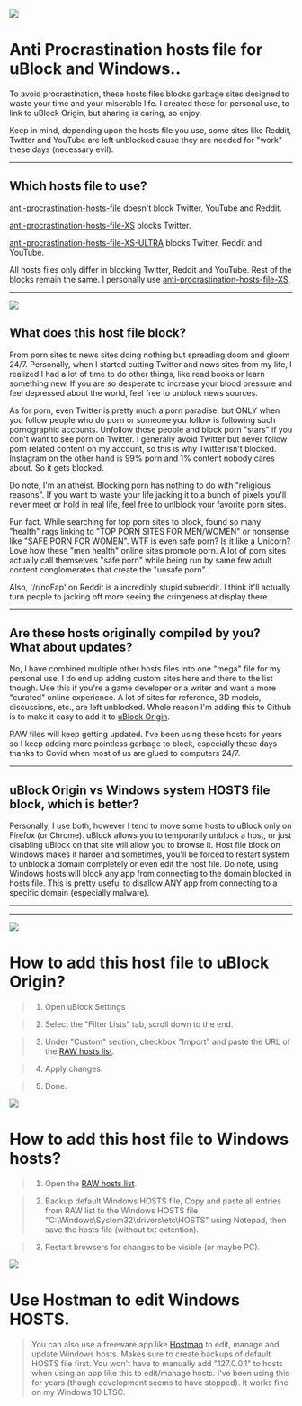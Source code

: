 ![](https://i.imgur.com/ieoKc6P.png)

# Anti Procrastination hosts file for uBlock and Windows..
To avoid procrastination, these hosts files blocks garbage sites designed to waste your time and your miserable life. I created these for personal use, to link to uBlock Origin, but sharing is caring, so enjoy. 

Keep in mind, depending upon the hosts file you use, some sites like Reddit, Twitter and YouTube are left unblocked cause they are needed for "work" these days (necessary evil).

---

## Which hosts file to use?
[anti-procrastination-hosts-file](https://raw.githubusercontent.com/zero5zero6zero7/anti-procrastination-hosts-file/main/anti-procrastination-hosts-file) doesn't block Twitter, YouTube and Reddit.

[anti-procrastination-hosts-file-XS](https://raw.githubusercontent.com/zero5zero6zero7/anti-procrastination-hosts-file/main/anti-procrastination-hosts-file-XS) blocks Twitter.

[anti-procrastination-hosts-file-XS-ULTRA](https://raw.githubusercontent.com/zero5zero6zero7/anti-procrastination-hosts-file/main/anti-procrastination-hosts-file-XS-ULTRA) blocks Twitter, Reddit and YouTube.

All hosts files only differ in blocking Twitter, Reddit and YouTube. Rest of the blocks remain the same. I personally use [anti-procrastination-hosts-file-XS](https://raw.githubusercontent.com/zero5zero6zero7/anti-procrastination-hosts-file/main/anti-procrastination-hosts-file-XS).


---

![](https://i.imgur.com/umWrvz7.png)

## What does this host file block?
From porn sites to news sites doing nothing but spreading doom and gloom 24/7. Personally, when I started cutting Twitter and news sites from my life, I realized I had a lot of time to do other things, like read books or learn something new. If you are so desperate to increase your blood pressure and feel depressed about the world, feel free to unblock news sources.

As for porn, even Twitter is pretty much a porn paradise, but ONLY when you follow people who do porn or someone you follow is following such pornographic accounts. Unfollow those people and block porn "stars" if you don't want to see porn on Twitter. I generally avoid Twitter but never follow porn related content on my account, so this is why Twitter isn't blocked. Instagram on the other hand is 99% porn and 1% content nobody cares about. So it gets blocked.

Do note, I'm an atheist. Blocking porn has nothing to do with "religious reasons". If you want to waste your life jacking it to a bunch of pixels you'll never meet or hold in real life, feel free to unlblock your favorite porn sites.

Fun fact. While searching for top porn sites to block, found so many "health" rags linking to "TOP PORN SITES FOR MEN/WOMEN" or nonsense like "SAFE PORN FOR WOMEN". WTF is even safe porn? Is it like a Unicorn? Love how these "men health" online sites promote porn. A lot of porn sites actually call themselves "safe porn" while being run by same few adult content conglomerates that create the "unsafe porn". 

Also, '/r/noFap' on Reddit is a incredibly stupid subreddit. I think it'll actually turn people to jacking off more seeing the cringeness at display there.

---

## Are these hosts originally compiled by you? What about updates?
No, I have combined multiple other hosts files into one "mega" file for my personal use. I do end up adding custom sites here and there to the list though. Use this if you're a game developer or a writer and want a more "curated" online experience. A lot of sites for reference, 3D models, discussions, etc., are left unblocked. Whole reason I'm adding this to Github is to make it easy to add it to [uBlock Origin](https://github.com/gorhill/uBlock#ublock-origin).

RAW files will keep getting updated. I've been using these hosts for years so I keep adding more pointless garbage to block, especially these days thanks to Covid when most of us are glued to computers 24/7.


---

## uBlock Origin vs Windows system HOSTS file block, which is better?
Personally, I use both, however I tend to move some hosts to uBlock only on Firefox (or Chrome). uBlock allows you to temporarily unblock a host, or just disabling uBlock on that site will allow you to browse it. Host file block on Windows makes it harder and sometimes, you'll be forced to restart system to unblock a domain completely or even edit the host file. Do note, using Windows hosts will block any app from connecting to the domain blocked in hosts file. This is pretty useful to disallow ANY app from connecting to a specific domain (especially malware).


---
---

![](https://i.imgur.com/RM65VMC.png)

# How to add this host file to uBlock Origin?

>1. Open uBlock Settings

>2. Select the "Filter Lists" tab, scroll down to the end.

>3. Under "Custom" section, checkbox "Import" and paste the URL of the [RAW hosts list](https://raw.githubusercontent.com/zero5zero6zero7/anti-procrastination-hosts-file/main/anti-procrastination-hosts-file).

>4. Apply changes.

>5. Done.



![](https://i.imgur.com/m0H7v9z.png)

# How to add this host file to Windows hosts?
>1. Open the [RAW hosts list](https://raw.githubusercontent.com/zero5zero6zero7/anti-procrastination-hosts-file/main/anti-procrastination-hosts-file).

>2. Backup default Windows HOSTS file, Copy and paste all entries from RAW list to the Windows HOSTS file "C:\Windows\System32\drivers\etc\HOSTS" using Notepad, then save the hosts file (without txt extention).
 
>3. Restart browsers for changes to be visible (or maybe PC).



![](https://i.imgur.com/uQtm5Kh.png)

# Use Hostman to edit Windows HOSTS.
>You can also use a freeware app like [Hostman](https://www.abelhadigital.com/hostsman/) to edit, manage and update Windows hosts. Makes sure to create backups of default HOSTS file first. You won't have to manually add "127.0.0.1" to hosts when using an app like this to edit/manage hosts. I've been using this for years (though development seems to have stopped). It works fine on my Windows 10 LTSC.


